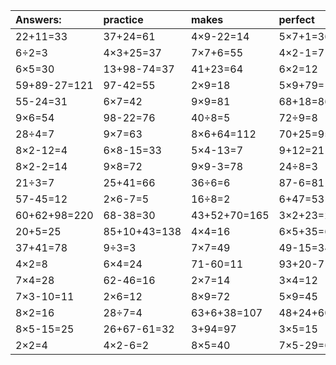 | Answers: | practice | makes | perfect | ! |
| :--- | :--- | :--- | :--- | :--- |
| 22+11=33 | 37+24=61 | 4×9-22=14 | 5×7+1=36 | 4×7-15=13 | 
| 6÷2=3 | 4×3+25=37 | 7×7+6=55 | 4×2-1=7 | 88-84=4 | 
| 6×5=30 | 13+98-74=37 | 41+23=64 | 6×2=12 | 82+38-77=43 | 
| 59+89-27=121 | 97-42=55 | 2×9=18 | 5×9+79=124 | 7+21=28 | 
| 55-24=31 | 6×7=42 | 9×9=81 | 68+18=86 | 6×8=48 | 
| 9×6=54 | 98-22=76 | 40÷8=5 | 72÷9=8 | 22+65=87 | 
| 28÷4=7 | 9×7=63 | 8×6+64=112 | 70+25=95 | 3×8=24 | 
| 8×2-12=4 | 6×8-15=33 | 5×4-13=7 | 9+12=21 | 30÷5=6 | 
| 8×2-2=14 | 9×8=72 | 9×9-3=78 | 24÷8=3 | 62+90+44=196 | 
| 21÷3=7 | 25+41=66 | 36÷6=6 | 87-6=81 | 4×6-23=1 | 
| 57-45=12 | 2×6-7=5 | 16÷8=2 | 6+47=53 | 7×9=63 | 
| 60+62+98=220 | 68-38=30 | 43+52+70=165 | 3×2+23=29 | 10÷2=5 | 
| 20+5=25 | 85+10+43=138 | 4×4=16 | 6×5+35=65 | 84-78=6 | 
| 37+41=78 | 9÷3=3 | 7×7=49 | 49-15=34 | 9×7-55=8 | 
| 4×2=8 | 6×4=24 | 71-60=11 | 93+20-71=42 | 4×5=20 | 
| 7×4=28 | 62-46=16 | 2×7=14 | 3×4=12 | 2×7-11=3 | 
| 7×3-10=11 | 2×6=12 | 8×9=72 | 5×9=45 | 4×7=28 | 
| 8×2=16 | 28÷7=4 | 63+6+38=107 | 48+24+60=132 | 24÷3=8 | 
| 8×5-15=25 | 26+67-61=32 | 3+94=97 | 3×5=15 | 7×5=35 | 
| 2×2=4 | 4×2-6=2 | 8×5=40 | 7×5-29=6 | 3×7=21 | 
